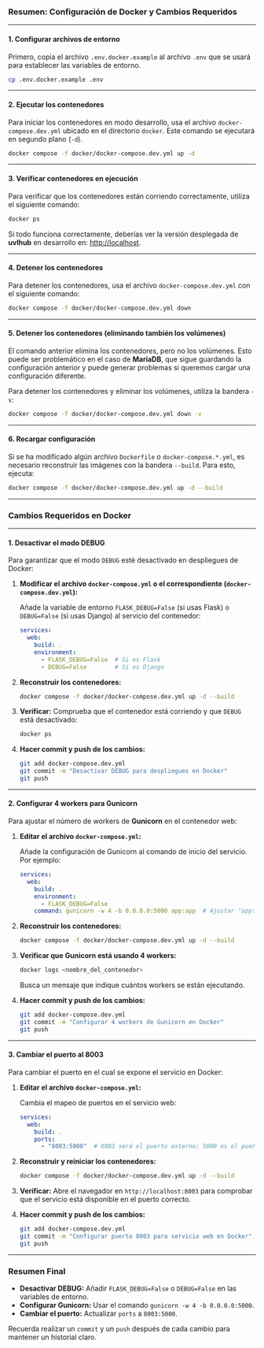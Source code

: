 ### Resumen: Configuración de Docker y Cambios Requeridos

---

#### **1. Configurar archivos de entorno**
Primero, copia el archivo `.env.docker.example` al archivo `.env` que se usará para establecer las variables de entorno.

```bash
cp .env.docker.example .env
```

---

#### **2. Ejecutar los contenedores**
Para iniciar los contenedores en modo desarrollo, usa el archivo `docker-compose.dev.yml` ubicado en el directorio `docker`. Este comando se ejecutará en segundo plano (`-d`).

```bash
docker compose -f docker/docker-compose.dev.yml up -d
```

---

#### **3. Verificar contenedores en ejecución**
Para verificar que los contenedores están corriendo correctamente, utiliza el siguiente comando:

```bash
docker ps
```

Si todo funciona correctamente, deberías ver la versión desplegada de **uvlhub** en desarrollo en: [http://localhost](http://localhost).

---

#### **4. Detener los contenedores**
Para detener los contenedores, usa el archivo `docker-compose.dev.yml` con el siguiente comando:

```bash
docker compose -f docker/docker-compose.dev.yml down
```

---

#### **5. Detener los contenedores (eliminando también los volúmenes)**
El comando anterior elimina los contenedores, pero no los volúmenes. Esto puede ser problemático en el caso de **MariaDB**, que sigue guardando la configuración anterior y puede generar problemas si queremos cargar una configuración diferente.

Para detener los contenedores y eliminar los volúmenes, utiliza la bandera `-v`:

```bash
docker compose -f docker/docker-compose.dev.yml down -v
```

---

#### **6. Recargar configuración**
Si se ha modificado algún archivo `Dockerfile` o `docker-compose.*.yml`, es necesario reconstruir las imágenes con la bandera `--build`. Para esto, ejecuta:

```bash
docker compose -f docker/docker-compose.dev.yml up -d --build
```

---

### **Cambios Requeridos en Docker**

---

#### **1. Desactivar el modo DEBUG**
Para garantizar que el modo `DEBUG` esté desactivado en despliegues de Docker:

1. **Modificar el archivo `docker-compose.yml` o el correspondiente (`docker-compose.dev.yml`):**

   Añade la variable de entorno `FLASK_DEBUG=False` (si usas Flask) o `DEBUG=False` (si usas Django) al servicio del contenedor:

   ```yaml
   services:
     web:
       build: .
       environment:
         - FLASK_DEBUG=False  # Si es Flask
         - DEBUG=False        # Si es Django
   ```

2. **Reconstruir los contenedores:**

   ```bash
   docker compose -f docker/docker-compose.dev.yml up -d --build
   ```

3. **Verificar:**
   Comprueba que el contenedor está corriendo y que `DEBUG` está desactivado:

   ```bash
   docker ps
   ```

4. **Hacer commit y push de los cambios:**

   ```bash
   git add docker-compose.dev.yml
   git commit -m "Desactivar DEBUG para despliegues en Docker"
   git push
   ```

---

#### **2. Configurar 4 workers para Gunicorn**
Para ajustar el número de workers de **Gunicorn** en el contenedor web:

1. **Editar el archivo `docker-compose.yml`:**

   Añade la configuración de Gunicorn al comando de inicio del servicio. Por ejemplo:

   ```yaml
   services:
     web:
       build: .
       environment:
         - FLASK_DEBUG=False
       command: gunicorn -w 4 -b 0.0.0.0:5000 app:app  # Ajustar "app:app" según tu aplicación
   ```

2. **Reconstruir los contenedores:**

   ```bash
   docker compose -f docker/docker-compose.dev.yml up -d --build
   ```

3. **Verificar que Gunicorn está usando 4 workers:**

   ```bash
   docker logs <nombre_del_contenedor>
   ```

   Busca un mensaje que indique cuántos workers se están ejecutando.

4. **Hacer commit y push de los cambios:**

   ```bash
   git add docker-compose.dev.yml
   git commit -m "Configurar 4 workers de Gunicorn en Docker"
   git push
   ```

---

#### **3. Cambiar el puerto al 8003**
Para cambiar el puerto en el cual se expone el servicio en Docker:

1. **Editar el archivo `docker-compose.yml`:**

   Cambia el mapeo de puertos en el servicio web:

   ```yaml
   services:
     web:
       build: .
       ports:
         - "8003:5000"  # 8003 será el puerto externo; 5000 es el puerto interno del contenedor
   ```

2. **Reconstruir y reiniciar los contenedores:**

   ```bash
   docker compose -f docker/docker-compose.dev.yml up -d --build
   ```

3. **Verificar:**
   Abre el navegador en `http://localhost:8003` para comprobar que el servicio está disponible en el puerto correcto.

4. **Hacer commit y push de los cambios:**

   ```bash
   git add docker-compose.dev.yml
   git commit -m "Configurar puerto 8003 para servicio web en Docker"
   git push
   ```

---

### **Resumen Final**
- **Desactivar DEBUG:** Añadir `FLASK_DEBUG=False` o `DEBUG=False` en las variables de entorno.
- **Configurar Gunicorn:** Usar el comando `gunicorn -w 4 -b 0.0.0.0:5000`.
- **Cambiar el puerto:** Actualizar `ports` a `8003:5000`.

Recuerda realizar un `commit` y un `push` después de cada cambio para mantener un historial claro.

